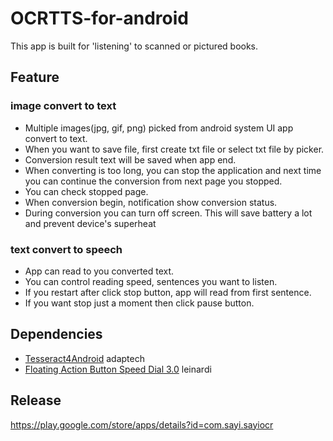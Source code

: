 
# OCRTTS-for-android
This app is built for 'listening' to scanned or pictured books.

## Feature
### image convert to text
* Multiple images(jpg, gif, png) picked from android system UI app convert to text.
* When you want to save file, first create txt file or select txt file by picker.
* Conversion result text will be saved when app end.
* When converting is too long, you can stop the application and next time you can continue the conversion from next page you stopped.
* You can check stopped page.
* When conversion begin, notification show conversion status.
* During conversion you can turn off screen. This will save battery a lot and prevent device's superheat

### text convert to speech
* App can read to you converted text.
* You can control reading speed, sentences you want to listen.
* If you restart after click stop button, app will read from first sentence.
* If you want stop just a moment then click pause button.

## Dependencies
* [Tesseract4Android](https://github.com/adaptech-cz/Tesseract4Android) adaptech
* [Floating Action Button Speed Dial 3.0](https://github.com/leinardi/FloatingActionButtonSpeedDial) leinardi

## Release
https://play.google.com/store/apps/details?id=com.sayi.sayiocr
